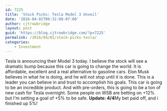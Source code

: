 ```yaml
---
id: 7225
title: 'Stock Picks: Tesla Model 3 Unveil'
date: '2016-04-01T09:32:08-07:00'
author: cjtrowbridge
layout: post
guid: 'https://blog.cjtrowbridge.com/?p=7225'
permalink: /2016/04/01/stock-picks-tesla/
categories:
    - Investment
---
```


Tesla is announcing their Model 3 today. I believe the stock will see a dramatic bump because this car is going to change the world. It is affordable, excellent and a real alternative to gasoline cars. Elon Musk believes in what he is doing, and he will not stop until it is done. This is a leader you can believe in and trust to accomplish his goals. This car is going to be an incredible product. And with pre-orders, this is going to be a ton of new cash for Tesla overnight. Some people on WSB are betting on +12% but I'm setting a goal of +5% to be safe. **Update: 4/4**My bet paid off, and i finished up 5%!